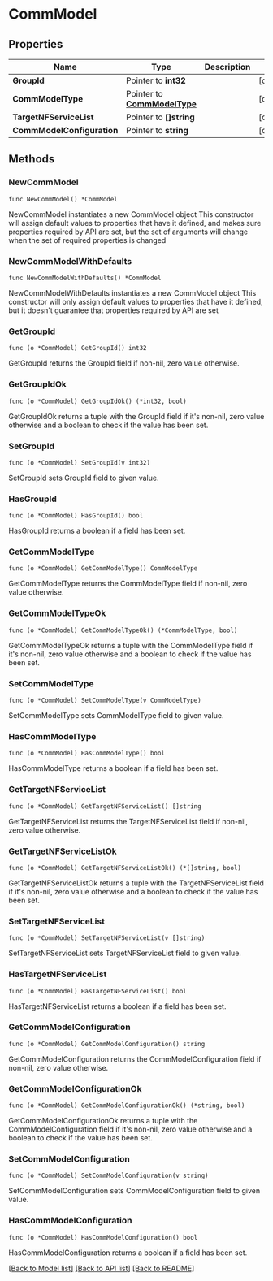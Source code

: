 # CommModel

## Properties

Name | Type | Description | Notes
------------ | ------------- | ------------- | -------------
**GroupId** | Pointer to **int32** |  | [optional] 
**CommModelType** | Pointer to [**CommModelType**](CommModelType.md) |  | [optional] 
**TargetNFServiceList** | Pointer to **[]string** |  | [optional] 
**CommModelConfiguration** | Pointer to **string** |  | [optional] 

## Methods

### NewCommModel

`func NewCommModel() *CommModel`

NewCommModel instantiates a new CommModel object
This constructor will assign default values to properties that have it defined,
and makes sure properties required by API are set, but the set of arguments
will change when the set of required properties is changed

### NewCommModelWithDefaults

`func NewCommModelWithDefaults() *CommModel`

NewCommModelWithDefaults instantiates a new CommModel object
This constructor will only assign default values to properties that have it defined,
but it doesn't guarantee that properties required by API are set

### GetGroupId

`func (o *CommModel) GetGroupId() int32`

GetGroupId returns the GroupId field if non-nil, zero value otherwise.

### GetGroupIdOk

`func (o *CommModel) GetGroupIdOk() (*int32, bool)`

GetGroupIdOk returns a tuple with the GroupId field if it's non-nil, zero value otherwise
and a boolean to check if the value has been set.

### SetGroupId

`func (o *CommModel) SetGroupId(v int32)`

SetGroupId sets GroupId field to given value.

### HasGroupId

`func (o *CommModel) HasGroupId() bool`

HasGroupId returns a boolean if a field has been set.

### GetCommModelType

`func (o *CommModel) GetCommModelType() CommModelType`

GetCommModelType returns the CommModelType field if non-nil, zero value otherwise.

### GetCommModelTypeOk

`func (o *CommModel) GetCommModelTypeOk() (*CommModelType, bool)`

GetCommModelTypeOk returns a tuple with the CommModelType field if it's non-nil, zero value otherwise
and a boolean to check if the value has been set.

### SetCommModelType

`func (o *CommModel) SetCommModelType(v CommModelType)`

SetCommModelType sets CommModelType field to given value.

### HasCommModelType

`func (o *CommModel) HasCommModelType() bool`

HasCommModelType returns a boolean if a field has been set.

### GetTargetNFServiceList

`func (o *CommModel) GetTargetNFServiceList() []string`

GetTargetNFServiceList returns the TargetNFServiceList field if non-nil, zero value otherwise.

### GetTargetNFServiceListOk

`func (o *CommModel) GetTargetNFServiceListOk() (*[]string, bool)`

GetTargetNFServiceListOk returns a tuple with the TargetNFServiceList field if it's non-nil, zero value otherwise
and a boolean to check if the value has been set.

### SetTargetNFServiceList

`func (o *CommModel) SetTargetNFServiceList(v []string)`

SetTargetNFServiceList sets TargetNFServiceList field to given value.

### HasTargetNFServiceList

`func (o *CommModel) HasTargetNFServiceList() bool`

HasTargetNFServiceList returns a boolean if a field has been set.

### GetCommModelConfiguration

`func (o *CommModel) GetCommModelConfiguration() string`

GetCommModelConfiguration returns the CommModelConfiguration field if non-nil, zero value otherwise.

### GetCommModelConfigurationOk

`func (o *CommModel) GetCommModelConfigurationOk() (*string, bool)`

GetCommModelConfigurationOk returns a tuple with the CommModelConfiguration field if it's non-nil, zero value otherwise
and a boolean to check if the value has been set.

### SetCommModelConfiguration

`func (o *CommModel) SetCommModelConfiguration(v string)`

SetCommModelConfiguration sets CommModelConfiguration field to given value.

### HasCommModelConfiguration

`func (o *CommModel) HasCommModelConfiguration() bool`

HasCommModelConfiguration returns a boolean if a field has been set.


[[Back to Model list]](../README.md#documentation-for-models) [[Back to API list]](../README.md#documentation-for-api-endpoints) [[Back to README]](../README.md)


